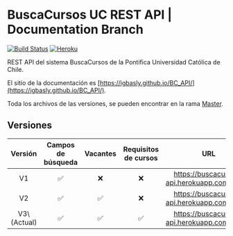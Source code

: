 # BuscaCursos UC REST API | Documentation Branch
[![Build Status](https://travis-ci.com/igbasly/BC_API.svg?token=rvsCi5nQd3Zv6KdSdS54&branch=master)](https://travis-ci.com/igbasly/BC_API) [![Heroku](https://heroku-badge.herokuapp.com/?app=buscacursos-api&root=favicon.ico)]()

REST API del sistema BuscaCursos de la Pontifica Universidad Católica de Chile.

El sitio de la documentación es [https://igbasly.github.io/BC_API/](https://igbasly.github.io/BC_API/).

Toda los archivos de las versiones, se pueden encontrar en la rama [Master](https://github.com/igbasly/BC_API/tree/master).

## Versiones

| Versión | Campos de búsqueda | Vacantes | Requisitos de cursos | URL |
|:---:|:---:|:---:| :---: | :---: |
V1| :white_check_mark: | :x: | :x: | https://buscacursos-api.herokuapp.com/api/v1 |
V2| :white_check_mark: | :white_check_mark: | :x: | https://buscacursos-api.herokuapp.com/api/v2 |
V3\ (Actual)| :white_check_mark: | :white_check_mark: | :white_check_mark: | https://buscacursos-api.herokuapp.com/api/v3 |
